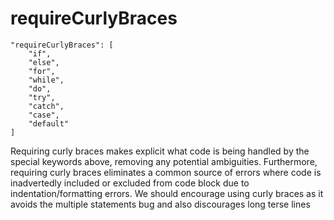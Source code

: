 # requireCurlyBraces

    "requireCurlyBraces": [
        "if",
        "else",
        "for",
        "while",
        "do",
        "try",
        "catch",
        "case",
        "default"
    ]

Requiring curly braces makes explicit what code is being handled by the special
keywords above, removing any potential ambiguities. Furthermore, requiring
curly braces eliminates a common source of errors where code is inadvertedly
included or excluded from code block due to indentation/formatting errors. We
should encourage using curly braces as it avoids the multiple statements bug
and also discourages long terse lines
